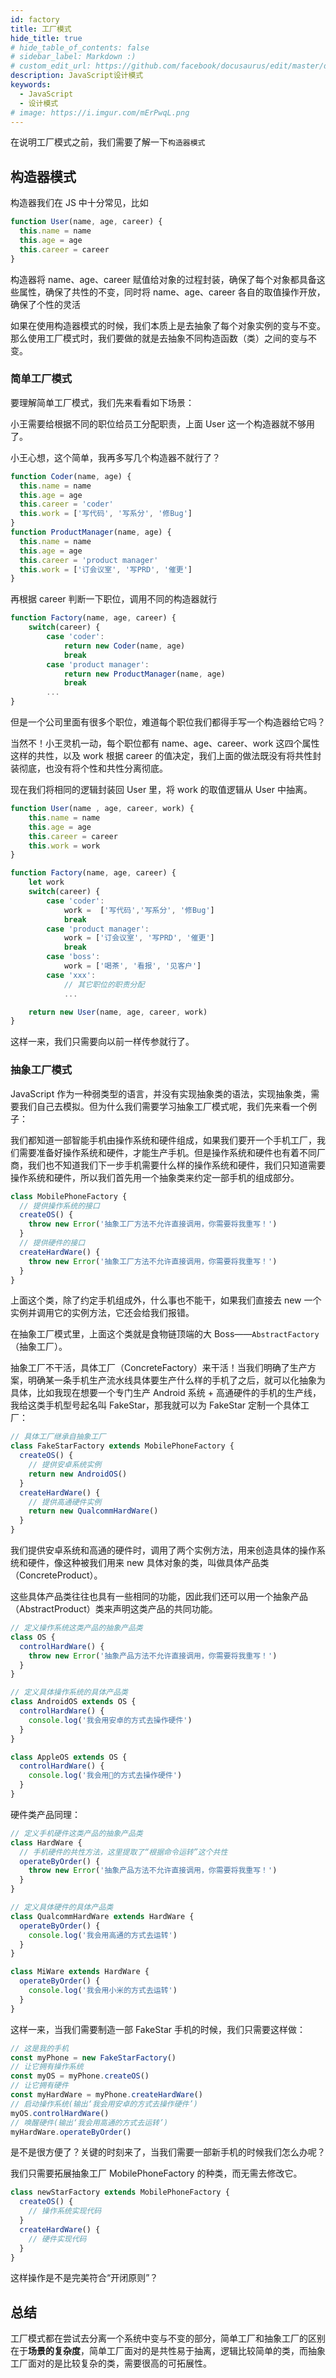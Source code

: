 ```yaml
---
id: factory
title: 工厂模式
hide_title: true
# hide_table_of_contents: false
# sidebar_label: Markdown :)
# custom_edit_url: https://github.com/facebook/docusaurus/edit/master/docs/api-doc-markdown.md
description: JavaScript设计模式
keywords:
  - JavaScript
  - 设计模式
# image: https://i.imgur.com/mErPwqL.png
---
```


在说明工厂模式之前，我们需要了解一下`构造器模式`

## 构造器模式

构造器我们在 JS 中十分常见，比如

```js
function User(name, age, career) {
  this.name = name
  this.age = age
  this.career = career
}
```

构造器将 name、age、career 赋值给对象的过程封装，确保了每个对象都具备这些属性，确保了共性的不变，同时将 name、age、career 各自的取值操作开放，确保了个性的灵活

如果在使用构造器模式的时候，我们本质上是去抽象了每个对象实例的变与不变。那么使用工厂模式时，我们要做的就是去抽象不同构造函数（类）之间的变与不变。

### 简单工厂模式

要理解简单工厂模式，我们先来看看如下场景：

小王需要给根据不同的职位给员工分配职责，上面 User 这一个构造器就不够用了。

小王心想，这个简单，我再多写几个构造器不就行了？

```js
function Coder(name, age) {
  this.name = name
  this.age = age
  this.career = 'coder'
  this.work = ['写代码', '写系分', '修Bug']
}
function ProductManager(name, age) {
  this.name = name
  this.age = age
  this.career = 'product manager'
  this.work = ['订会议室', '写PRD', '催更']
}
```

再根据 career 判断一下职位，调用不同的构造器就行

```js
function Factory(name, age, career) {
    switch(career) {
        case 'coder':
            return new Coder(name, age)
            break
        case 'product manager':
            return new ProductManager(name, age)
            break
        ...
}
```

但是一个公司里面有很多个职位，难道每个职位我们都得手写一个构造器给它吗？

当然不！小王灵机一动，每个职位都有 name、age、career、work 这四个属性这样的共性，以及 work 根据 career 的值决定，我们上面的做法既没有将共性封装彻底，也没有将个性和共性分离彻底。

现在我们将相同的逻辑封装回 User 里，将 work 的取值逻辑从 User 中抽离。

```js
function User(name , age, career, work) {
    this.name = name
    this.age = age
    this.career = career
    this.work = work
}

function Factory(name, age, career) {
    let work
    switch(career) {
        case 'coder':
            work =  ['写代码','写系分', '修Bug']
            break
        case 'product manager':
            work = ['订会议室', '写PRD', '催更']
            break
        case 'boss':
            work = ['喝茶', '看报', '见客户']
        case 'xxx':
            // 其它职位的职责分配
            ...

    return new User(name, age, career, work)
}
```

这样一来，我们只需要向以前一样传参就行了。

### 抽象工厂模式

JavaScript 作为一种弱类型的语言，并没有实现抽象类的语法，实现抽象类，需要我们自己去模拟。但为什么我们需要学习抽象工厂模式呢，我们先来看一个例子：

我们都知道一部智能手机由操作系统和硬件组成，如果我们要开一个手机工厂，我们需要准备好操作系统和硬件，才能生产手机。但是操作系统和硬件也有着不同厂商，我们也不知道我们下一步手机需要什么样的操作系统和硬件，我们只知道需要操作系统和硬件，所以我们首先用一个抽象类来约定一部手机的组成部分。

```js
class MobilePhoneFactory {
  // 提供操作系统的接口
  createOS() {
    throw new Error('抽象工厂方法不允许直接调用，你需要将我重写！')
  }
  // 提供硬件的接口
  createHardWare() {
    throw new Error('抽象工厂方法不允许直接调用，你需要将我重写！')
  }
}
```

上面这个类，除了约定手机组成外，什么事也不能干，如果我们直接去 new 一个实例并调用它的实例方法，它还会给我们报错。

在抽象工厂模式里，上面这个类就是食物链顶端的大 Boss——`AbstractFactory`（抽象工厂）。

抽象工厂不干活，具体工厂（ConcreteFactory）来干活！当我们明确了生产方案，明确某一条手机生产流水线具体要生产什么样的手机了之后，就可以化抽象为具体，比如我现在想要一个专门生产 Android 系统 + 高通硬件的手机的生产线，我给这类手机型号起名叫 FakeStar，那我就可以为 FakeStar 定制一个具体工厂：

```js
// 具体工厂继承自抽象工厂
class FakeStarFactory extends MobilePhoneFactory {
  createOS() {
    // 提供安卓系统实例
    return new AndroidOS()
  }
  createHardWare() {
    // 提供高通硬件实例
    return new QualcommHardWare()
  }
}
```

我们提供安卓系统和高通的硬件时，调用了两个实例方法，用来创造具体的操作系统和硬件，像这种被我们用来 new 具体对象的类，叫做具体产品类（ConcreteProduct）。

这些具体产品类往往也具有一些相同的功能，因此我们还可以用一个抽象产品（AbstractProduct）类来声明这类产品的共同功能。

```js
// 定义操作系统这类产品的抽象产品类
class OS {
  controlHardWare() {
    throw new Error('抽象产品方法不允许直接调用，你需要将我重写！')
  }
}

// 定义具体操作系统的具体产品类
class AndroidOS extends OS {
  controlHardWare() {
    console.log('我会用安卓的方式去操作硬件')
  }
}

class AppleOS extends OS {
  controlHardWare() {
    console.log('我会用🍎的方式去操作硬件')
  }
}
```

硬件类产品同理：

```js
// 定义手机硬件这类产品的抽象产品类
class HardWare {
  // 手机硬件的共性方法，这里提取了“根据命令运转”这个共性
  operateByOrder() {
    throw new Error('抽象产品方法不允许直接调用，你需要将我重写！')
  }
}

// 定义具体硬件的具体产品类
class QualcommHardWare extends HardWare {
  operateByOrder() {
    console.log('我会用高通的方式去运转')
  }
}

class MiWare extends HardWare {
  operateByOrder() {
    console.log('我会用小米的方式去运转')
  }
}
```

这样一来，当我们需要制造一部 FakeStar 手机的时候，我们只需要这样做：

```js
// 这是我的手机
const myPhone = new FakeStarFactory()
// 让它拥有操作系统
const myOS = myPhone.createOS()
// 让它拥有硬件
const myHardWare = myPhone.createHardWare()
// 启动操作系统(输出‘我会用安卓的方式去操作硬件’)
myOS.controlHardWare()
// 唤醒硬件(输出‘我会用高通的方式去运转’)
myHardWare.operateByOrder()
```

是不是很方便了？关键的时刻来了，当我们需要一部新手机的时候我们怎么办呢？

我们只需要拓展抽象工厂 MobilePhoneFactory 的种类，而无需去修改它。

```js
class newStarFactory extends MobilePhoneFactory {
  createOS() {
    // 操作系统实现代码
  }
  createHardWare() {
    // 硬件实现代码
  }
}
```

这样操作是不是完美符合“开闭原则”？

## 总结

工厂模式都在尝试去分离一个系统中变与不变的部分，简单工厂和抽象工厂的区别在于**场景的复杂度**，简单工厂面对的是共性易于抽离，逻辑比较简单的类，而抽象工厂面对的是比较复杂的类，需要很高的可拓展性。
